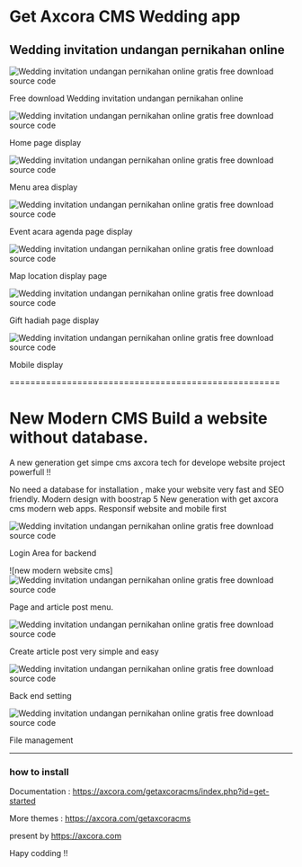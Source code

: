 # Get Axcora CMS Wedding app

## Wedding invitation undangan pernikahan online

![Wedding invitation undangan pernikahan online gratis free download source code](img/undangan%20pernikahan%20online%20free%20download%20gratis%20source%20code%20full%20(1).jpg)

Free download Wedding invitation undangan pernikahan online

![Wedding invitation undangan pernikahan online gratis free download source code](img/undangan%20pernikahan%20online%20free%20download%20gratis%20source%20code%20full%20(1).png)

Home page display

![Wedding invitation undangan pernikahan online gratis free download source code](img/undangan%20pernikahan%20online%20free%20download%20gratis%20source%20code%20full%20(2).png)

Menu area display

![Wedding invitation undangan pernikahan online gratis free download source code](img/undangan%20pernikahan%20online%20free%20download%20gratis%20source%20code%20full%20(3).png)

Event acara agenda page display

![Wedding invitation undangan pernikahan online gratis free download source code](img/undangan%20pernikahan%20online%20free%20download%20gratis%20source%20code%20full%20(4).png)

Map location display page

![Wedding invitation undangan pernikahan online gratis free download source code](img/undangan%20pernikahan%20online%20free%20download%20gratis%20source%20code%20full%20(5).png)

Gift hadiah page display

![Wedding invitation undangan pernikahan online gratis free download source code](img/undangan%20pernikahan%20online%20free%20download%20gratis%20source%20code%20full%20(7).png)

Mobile display
 
====================================================

# New Modern CMS Build a website without database.

A new generation get simpe cms axcora tech for develope website project powerfull !!

No need a database for installation , make your website very fast and SEO friendly.
Modern design with boostrap 5
New generation with get axcora cms modern web apps.
Responsif website and mobile first

![Wedding invitation undangan pernikahan online gratis free download source code](img/login.png)

Login Area for backend

![new modern website cms]![Wedding invitation undangan pernikahan online gratis free download source code](img/post.png)

Page and article post menu.

![Wedding invitation undangan pernikahan online gratis free download source code](img/article.png)

Create article post very simple and easy

![Wedding invitation undangan pernikahan online gratis free download source code](img/setting.png)

Back end setting

![Wedding invitation undangan pernikahan online gratis free download source code](img/file.png)

File management

 -----------------------------------------------------------------
### how to install

Documentation : https://axcora.com/getaxcoracms/index.php?id=get-started

More themes :
https://axcora.com/getaxcoracms

present by https://axcora.com

Hapy codding !!
